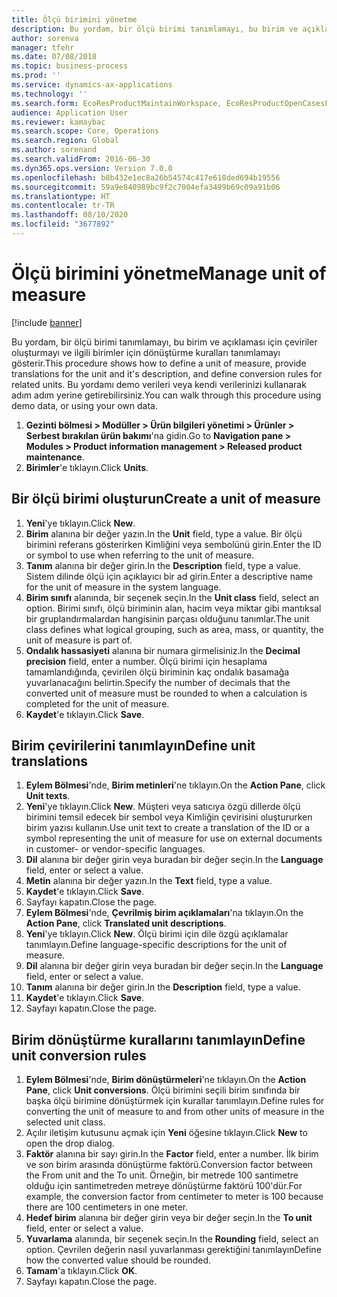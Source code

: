 ```yaml
---
title: Ölçü birimini yönetme
description: Bu yordam, bir ölçü birimi tanımlamayı, bu birim ve açıklaması için çeviriler oluşturmayı ve ilgili birimler için dönüştürme kuralları tanımlamayı gösterir.
author: sorenva
manager: tfehr
ms.date: 07/08/2018
ms.topic: business-process
ms.prod: ''
ms.service: dynamics-ax-applications
ms.technology: ''
ms.search.form: EcoResProductMaintainWorkspace, EcoResProductOpenCasesFormPart, UnitOfMeasure, UnitOfMeasureReportingTranslation, UnitOfMeasureTranslation, UnitOfMeasureConversion, UnitOfMeasureConversionEditOrCreate, UnitOfMeasureLookup, UnitOfMeasureCalculator
audience: Application User
ms.reviewer: kamaybac
ms.search.scope: Core, Operations
ms.search.region: Global
ms.author: sorenand
ms.search.validFrom: 2016-06-30
ms.dyn365.ops.version: Version 7.0.0
ms.openlocfilehash: b8b432e1ec8a26b54574c417e618ded694b19556
ms.sourcegitcommit: 59a9e840989bc9f2c7004efa3499b69c09a91b06
ms.translationtype: HT
ms.contentlocale: tr-TR
ms.lasthandoff: 08/10/2020
ms.locfileid: "3677892"
---
```

# <a name="manage-unit-of-measure"></a><span data-ttu-id="129a4-103">Ölçü birimini yönetme</span><span class="sxs-lookup"><span data-stu-id="129a4-103">Manage unit of measure</span></span>

[!include [banner](../../includes/banner.md)]

<span data-ttu-id="129a4-104">Bu yordam, bir ölçü birimi tanımlamayı, bu birim ve açıklaması için çeviriler oluşturmayı ve ilgili birimler için dönüştürme kuralları tanımlamayı gösterir.</span><span class="sxs-lookup"><span data-stu-id="129a4-104">This procedure shows how to define a unit of measure, provide translations for the unit and it's description, and define conversion rules for related units.</span></span> <span data-ttu-id="129a4-105">Bu yordamı demo verileri veya kendi verilerinizi kullanarak adım adım yerine getirebilirsiniz.</span><span class="sxs-lookup"><span data-stu-id="129a4-105">You can walk through this procedure using demo data, or using your own data.</span></span>

1. <span data-ttu-id="129a4-106">**Gezinti bölmesi > Modüller > Ürün bilgileri yönetimi > Ürünler > Serbest bırakılan ürün bakımı**'na gidin.</span><span class="sxs-lookup"><span data-stu-id="129a4-106">Go to **Navigation pane > Modules > Product information management > Released product maintenance**.</span></span>
2. <span data-ttu-id="129a4-107">**Birimler**'e tıklayın.</span><span class="sxs-lookup"><span data-stu-id="129a4-107">Click **Units**.</span></span>

## <a name="create-a-unit-of-measure"></a><span data-ttu-id="129a4-108">Bir ölçü birimi oluşturun</span><span class="sxs-lookup"><span data-stu-id="129a4-108">Create a unit of measure</span></span>
1. <span data-ttu-id="129a4-109">**Yeni**'ye tıklayın.</span><span class="sxs-lookup"><span data-stu-id="129a4-109">Click **New**.</span></span>
2. <span data-ttu-id="129a4-110">**Birim** alanına bir değer yazın.</span><span class="sxs-lookup"><span data-stu-id="129a4-110">In the **Unit** field, type a value.</span></span> <span data-ttu-id="129a4-111">Bir ölçü birimini referans gösterirken Kimliğini veya sembolünü girin.</span><span class="sxs-lookup"><span data-stu-id="129a4-111">Enter the ID or symbol to use when referring to the unit of measure.</span></span>  
3. <span data-ttu-id="129a4-112">**Tanım** alanına bir değer girin.</span><span class="sxs-lookup"><span data-stu-id="129a4-112">In the **Description** field, type a value.</span></span> <span data-ttu-id="129a4-113">Sistem dilinde ölçü için açıklayıcı bir ad girin.</span><span class="sxs-lookup"><span data-stu-id="129a4-113">Enter a descriptive name for the unit of measure in the system language.</span></span>  
4. <span data-ttu-id="129a4-114">**Birim sınıfı** alanında, bir seçenek seçin.</span><span class="sxs-lookup"><span data-stu-id="129a4-114">In the **Unit class** field, select an option.</span></span> <span data-ttu-id="129a4-115">Birimi sınıfı, ölçü biriminin alan, hacim veya miktar gibi mantıksal bir gruplandırmalardan hangisinin parçası olduğunu tanımlar.</span><span class="sxs-lookup"><span data-stu-id="129a4-115">The unit class defines what logical grouping, such as area, mass, or quantity, the unit of measure is part of.</span></span>  
5. <span data-ttu-id="129a4-116">**Ondalık hassasiyeti** alanına bir numara girmelisiniz.</span><span class="sxs-lookup"><span data-stu-id="129a4-116">In the **Decimal precision** field, enter a number.</span></span> <span data-ttu-id="129a4-117">Ölçü birimi için hesaplama tamamlandığında, çevirilen ölçü biriminin kaç ondalık basamağa yuvarlanacağını belirtin.</span><span class="sxs-lookup"><span data-stu-id="129a4-117">Specify the number of decimals that the converted unit of measure must be rounded to when a calculation is completed for the unit of measure.</span></span>  
6. <span data-ttu-id="129a4-118">**Kaydet**'e tıklayın.</span><span class="sxs-lookup"><span data-stu-id="129a4-118">Click **Save**.</span></span>

## <a name="define-unit-translations"></a><span data-ttu-id="129a4-119">Birim çevirilerini tanımlayın</span><span class="sxs-lookup"><span data-stu-id="129a4-119">Define unit translations</span></span>
1. <span data-ttu-id="129a4-120">**Eylem Bölmesi**'nde, **Birim metinleri**'ne tıklayın.</span><span class="sxs-lookup"><span data-stu-id="129a4-120">On the **Action Pane**, click **Unit texts**.</span></span>
2. <span data-ttu-id="129a4-121">**Yeni**'ye tıklayın.</span><span class="sxs-lookup"><span data-stu-id="129a4-121">Click **New**.</span></span> <span data-ttu-id="129a4-122">Müşteri veya satıcıya özgü dillerde ölçü birimini temsil edecek bir sembol veya Kimliğin çevirisini oluştururken birim yazısı kullanın.</span><span class="sxs-lookup"><span data-stu-id="129a4-122">Use unit text to create a translation of the ID or a symbol representing the unit of measure for use on external documents in customer- or vendor-specific languages.</span></span>  
3. <span data-ttu-id="129a4-123">**Dil** alanına bir değer girin veya buradan bir değer seçin.</span><span class="sxs-lookup"><span data-stu-id="129a4-123">In the **Language** field, enter or select a value.</span></span>
4. <span data-ttu-id="129a4-124">**Metin** alanına bir değer yazın.</span><span class="sxs-lookup"><span data-stu-id="129a4-124">In the **Text** field, type a value.</span></span>
5. <span data-ttu-id="129a4-125">**Kaydet**'e tıklayın.</span><span class="sxs-lookup"><span data-stu-id="129a4-125">Click **Save**.</span></span>
6. <span data-ttu-id="129a4-126">Sayfayı kapatın.</span><span class="sxs-lookup"><span data-stu-id="129a4-126">Close the page.</span></span>
7. <span data-ttu-id="129a4-127">**Eylem Bölmesi**'nde, **Çevrilmiş birim açıklamaları**'na tıklayın.</span><span class="sxs-lookup"><span data-stu-id="129a4-127">On the **Action Pane**, click **Translated unit descriptions**.</span></span>
8. <span data-ttu-id="129a4-128">**Yeni**'ye tıklayın.</span><span class="sxs-lookup"><span data-stu-id="129a4-128">Click **New**.</span></span> <span data-ttu-id="129a4-129">Ölçü birimi için dile özgü açıklamalar tanımlayın.</span><span class="sxs-lookup"><span data-stu-id="129a4-129">Define language-specific descriptions for the unit of measure.</span></span>  
9. <span data-ttu-id="129a4-130">**Dil** alanına bir değer girin veya buradan bir değer seçin.</span><span class="sxs-lookup"><span data-stu-id="129a4-130">In the **Language** field, enter or select a value.</span></span>
10. <span data-ttu-id="129a4-131">**Tanım** alanına bir değer girin.</span><span class="sxs-lookup"><span data-stu-id="129a4-131">In the **Description** field, type a value.</span></span>
11. <span data-ttu-id="129a4-132">**Kaydet**'e tıklayın.</span><span class="sxs-lookup"><span data-stu-id="129a4-132">Click **Save**.</span></span>
12. <span data-ttu-id="129a4-133">Sayfayı kapatın.</span><span class="sxs-lookup"><span data-stu-id="129a4-133">Close the page.</span></span>

## <a name="define-unit-conversion-rules"></a><span data-ttu-id="129a4-134">Birim dönüştürme kurallarını tanımlayın</span><span class="sxs-lookup"><span data-stu-id="129a4-134">Define unit conversion rules</span></span>
1. <span data-ttu-id="129a4-135">**Eylem Bölmesi**'nde, **Birim dönüştürmeleri**'ne tıklayın.</span><span class="sxs-lookup"><span data-stu-id="129a4-135">On the **Action Pane**, click **Unit conversions**.</span></span> <span data-ttu-id="129a4-136">Ölçü birimini seçili birim sınıfında bir başka ölçü birimine dönüştürmek için kurallar tanımlayın.</span><span class="sxs-lookup"><span data-stu-id="129a4-136">Define rules for converting the unit of measure to and from other units of measure in the selected unit class.</span></span>  
2. <span data-ttu-id="129a4-137">Açılır iletişim kutusunu açmak için **Yeni** öğesine tıklayın.</span><span class="sxs-lookup"><span data-stu-id="129a4-137">Click **New** to open the drop dialog.</span></span>
3. <span data-ttu-id="129a4-138">**Faktör** alanına bir sayı girin.</span><span class="sxs-lookup"><span data-stu-id="129a4-138">In the **Factor** field, enter a number.</span></span> <span data-ttu-id="129a4-139">İlk birim ve son birim arasında dönüştürme faktörü.</span><span class="sxs-lookup"><span data-stu-id="129a4-139">Conversion factor between the From unit and the To unit.</span></span> <span data-ttu-id="129a4-140">Örneğin, bir metrede 100 santimetre olduğu için santimetreden metreye dönüştürme faktörü 100'dür.</span><span class="sxs-lookup"><span data-stu-id="129a4-140">For example, the conversion factor from centimeter to meter is 100 because there are 100 centimeters in one meter.</span></span>  
4. <span data-ttu-id="129a4-141">**Hedef birim** alanına bir değer girin veya bir değer seçin.</span><span class="sxs-lookup"><span data-stu-id="129a4-141">In the **To unit** field, enter or select a value.</span></span>
5. <span data-ttu-id="129a4-142">**Yuvarlama** alanında, bir seçenek seçin.</span><span class="sxs-lookup"><span data-stu-id="129a4-142">In the **Rounding** field, select an option.</span></span> <span data-ttu-id="129a4-143">Çevrilen değerin nasıl yuvarlanması gerektiğini tanımlayın</span><span class="sxs-lookup"><span data-stu-id="129a4-143">Define how the converted value should be rounded.</span></span>  
6. <span data-ttu-id="129a4-144">**Tamam**'a tıklayın.</span><span class="sxs-lookup"><span data-stu-id="129a4-144">Click **OK**.</span></span>
7. <span data-ttu-id="129a4-145">Sayfayı kapatın.</span><span class="sxs-lookup"><span data-stu-id="129a4-145">Close the page.</span></span>

